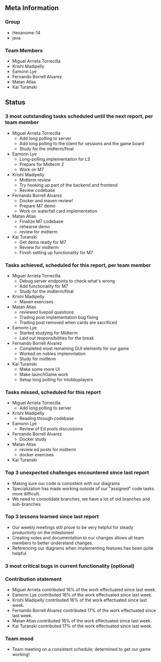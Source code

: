 ## Meta Information

### Group

- Hexanome-14
- java

### Team Members

- Miguel Arrieta Torrecilla
- Krishi Madipelly
- Eamonn Lye
- Fernando Borrell Alvarez
- Matan Atlas
- Kai Turanski

## Status

### 3 most outstanding tasks scheduled until the next report, per team member

- Miguel Arrieta Torrecilla
  - Add long polling to server
  - Add long polling to the client for sessions and the game board
  - Study for the midterm/final
- Eamonn Lye
  - Long-polling implementation for LS
  - Prepare for Midterm 2
  - Work on M7
- Krishi Madipelly
  - Midterm review
  - Try hooking up part of the backend and frontend
  - Review codebase
- Fernando Borrell Alvarez
  - Docker and maven review!
  - Prepare M7 demo
  - Work on waterfall card implementation
- Matan Atlas
  - Finalize M7 codebase
  - rehearse demo 
  - review for midterm 
- Kai Turanski
  - Get demo ready for M7
  - Review for midterm
  - Finish setting up functionality for M7

### Tasks achieved, scheduled for this report, per team member

- Miguel Arrieta Torrecilla
  - Debug server endpoints to check what's wrong
  - Add functionality for M7
  - Study for the midterm/final
- Krishi Madipelly
  - Maven exercises
- Matan Atlas
  - reviewed livepoll questions
  - Trading post implementation bug fixing
  - Trading post removed when cards are sacrificed
- Eamonn Lye
  - Started studying for Midterm
  - Laid out responsibilities for the break
- Fernando Borrell Alvarez
  - Completed most remaining GUI elements for our game
  - Worked on nobles implemntation
  - Study for midterm
- Kai Turanski
  - Make some more UI
  - Make launchGame work
  - Setup long polling for inlobbyplayers

### Tasks missed, scheduled for this report

- Miguel Arrieta Torrecilla
  - Add long polling to server
- Krishi Madipelly
  - Reading through codebase
- Eamonn Lye
  - Review of Ed posts discussions
- Fernando Borrell Alvarez
  - Docker study
- Matan Atlas
  - review ed posts for midterm
  - docker exercises
- Kai Turanski

### Top 3 unexpected challenges encountered since last report

- Making sure our code is consistent with our diagrams
- Specialization has made working outside of our "assigned" code tasks more difficult.
- We need to consolidate branches, we have a lot of old branches and sub-branches.

### Top 3 lessons learned since last report

- Our weekly meetings still prove to be very helpful for steady productivity on the milestones!
- Creating notes and documentation to our changes allows all team members to better understand changes.
- Referencing our diagrams when implementing features has been quite helpful.

### 3 most critical bugs in current functionality (optional)

### Contribution statement

- Miguel Arrieta contributed 16% of the work effectuated since last week.
- Eamonn Lye contributed 18% of the work effectuated since last week.
- Krishi Madipelly contributed 16% of the work effectuated since last week.
- Fernando Borrell Alvarez contributed 17% of the work effectuated since last week.
- Matan Atlas contributed 16% of the work effectuated since last week.
- Kai Turanski contributed 17% of the work effectuated since last week.

### Team mood

- Team meeting on a consistent schedule; determined to get our game working! 

